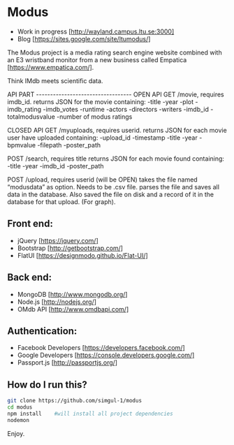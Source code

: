 # Modus
- Work in progress [http://wayland.campus.ltu.se:3000]
- Blog [https://sites.google.com/site/ltumodus/]

The Modus project is a media rating search engine website combined with an E3 wristband monitor from a new business called Empatica [https://www.empatica.com/]. 

Think IMdb meets scientific data.

API PART ----------------------------------
OPEN API
GET /movie, requires imdb_id.
returns JSON for the movie containing:
-title
-year
-plot
-imdb_rating
-imdb_votes
-runtime
-actors
-directors
-writers
-imdb_id
-totalmodusvalue
-number of modus ratings

CLOSED API
GET /myuploads, requires userid.
returns JSON for each movie user have uploaded containing:
-upload_id
-timestamp
-title
-year
-bpmvalue
-filepath
-poster_path

POST /search, requires title
returns JSON for each movie found containing:
-title
-year
-imdb_id
-poster_path

POST /upload, requires userid (will be OPEN)
takes the file named “modusdata” as option. Needs to be .csv file.
parses the file and saves all data in the database. Also saved the file on disk and a record of it in the database for that upload. (For graph).




## Front end:
- jQuery [https://jquery.com/]
- Bootstrap [http://getbootstrap.com/]
- FlatUI [https://designmodo.github.io/Flat-UI/]

## Back end:
- MongoDB [http://www.mongodb.org/]
- Node.js [http://nodejs.org/]
- OMdb API [http://www.omdbapi.com/]

## Authentication:
- Facebook Developers [https://developers.facebook.com/]
- Google Developers [https://console.developers.google.com/]
- Passport.js [http://passportjs.org/]

## How do I run this?
```sh   
git clone https://github.com/simgul-1/modus 
cd modus
npm install    #will install all project dependencies
nodemon
```
Enjoy.
